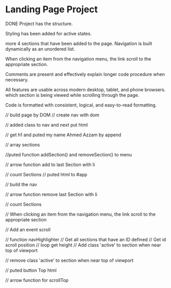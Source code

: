 # Landing Page Project

DONE
Project has the structure.

Styling has been added for active states.

more 4 sections that have been added to the page. Navigation is built dynamically as an unordered list.

When clicking an item from the navigation menu, the link scroll to the appropriate section.

Comments are present and effectively explain longer code procedure when necessary.

All features are usable across modern desktop, tablet, and phone browsers. which section is being viewed while scrolling through the page.

Code is formatted with consistent, logical, and easy-to-read formatting.

// build page by DOM // create nav with dom

// added class to nav and next put html

// get h1 and puted my name Ahmed Azzam by append

// array sections

//puted function addSection() and removeSection() to menu

// arrow function add to last Section with li

// count Sections // puted html to #app

// build the nav

// arrow function remove last Section with li

// count Sections

// When clicking an item from the navigation menu, the link scroll to the appropriate section

// Add an event scroll

// function navHighlighter // Get all sections that have an ID defined // Get id scroll position // loop get height // Add class 'active' to section when near top of viewport

// remove class 'active' to section when near top of viewport

// puted button Top html

// arrow function for scrollTop

